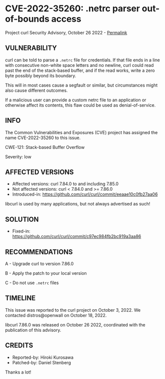 CVE-2022-35260: .netrc parser out-of-bounds access
==================================================

Project curl Security Advisory, October 26 2022 -
[Permalink](https://curl.se/docs/CVE-2022-35260.html)

VULNERABILITY
-------------

curl can be told to parse a `.netrc` file for credentials. If that file ends
in a line with consecutive non-white space letters and no newline, curl could
read past the end of the stack-based buffer, and if the read works, write a
zero byte possibly beyond its boundary.

This will in most cases cause a segfault or similar, but circumstances might
also cause different outcomes.

If a malicious user can provide a custom netrc file to an application or
otherwise affect its contents, this flaw could be used as denial-of-service.

INFO
----

The Common Vulnerabilities and Exposures (CVE) project has assigned the name
CVE-2022-35260 to this issue.

CWE-121: Stack-based Buffer Overflow

Severity: low

AFFECTED VERSIONS
-----------------

- Affected versions: curl 7.84.0 to and including 7.85.0
- Not affected versions: curl < 7.84.0 and >= 7.86.0
- Introduced-in: https://github.com/curl/curl/commit/eeaae10c0fb27aa06

libcurl is used by many applications, but not always advertised as such!

SOLUTION
------------

- Fixed-in: https://github.com/curl/curl/commit/c97ec984fb2bc919a3aa86

RECOMMENDATIONS
---------------

 A - Upgrade curl to version 7.86.0

 B - Apply the patch to your local version
 
 C - Do not use `.netrc` files
 
TIMELINE
--------

This issue was reported to the curl project on October 3, 2022. We contacted
distros@openwall on October 18, 2022.

libcurl 7.86.0 was released on October 26 2022, coordinated with the
publication of this advisory.

CREDITS
-------

- Reported-by: Hiroki Kurosawa
- Patched-by: Daniel Stenberg

Thanks a lot!
